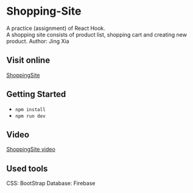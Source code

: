 # Shopping-Site
A practice (assignment) of React Hook.  
A shopping site consists of product list, shopping cart and creating new product.
Author: Jing Xia

## Visit online  
[ShoppingSite](https://shoppingsite-dfe90.web.app)  

## Getting Started  
* `npm install`  
* `npm run dev`

## Video
[ShoppingSite video](https://youtu.be/XQY_J3DTRAQ)

## Used tools  
CSS: BootStrap
Database: Firebase
